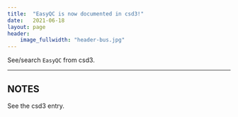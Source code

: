 ```yaml
---
title:  "EasyQC is now documented in csd3!"
date:   2021-06-18
layout: page
header:
    image_fullwidth: "header-bus.jpg"
---
```


See/search `EasyQC` from csd3.

<!--more-->

---

## NOTES

See the csd3 entry.
